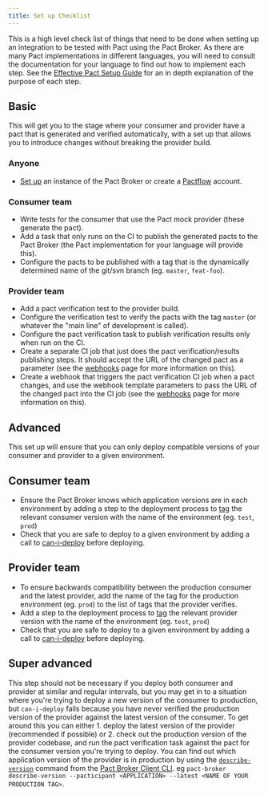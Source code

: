 ```yaml
---
title: Set up Checklist
---
```


This is a high level check list of things that need to be done when setting up an integration to be tested with Pact using the Pact Broker. As there are many Pact implementations in different languages, you will need to consult the documentation for your language to find out how to implement each step. See the [Effective Pact Setup Guide](/pact_nirvana) for an in depth explanation of the purpose of each step.

## Basic

This will get you to the stage where your consumer and provider have a pact that is generated and verified automatically, with a set up that allows you to introduce changes without breaking the provider build.

### Anyone

* [Set up](https://github.com/pact-foundation/pact_broker#for-reals) an instance of the Pact Broker or create a [Pactflow](https://pactflow.io/pricing/?utm_source=ossdocs&utm_campaign=pact_broker_set_up_checklist) account.

### Consumer team

* Write tests for the consumer that use the Pact mock provider \(these generate the pact\).
* Add a task that only runs on the CI to publish the generated pacts to the Pact Broker \(the Pact implementation for your language will provide this\).
* Configure the pacts to be published with a tag that is the dynamically determined name of the git/svn branch \(eg. `master`, `feat-foo`\).

### Provider team

* Add a pact verification test to the provider build.
* Configure the verification test to verify the pacts with the tag `master` \(or whatever the "main line" of development is called\).
* Configure the pact verification task to publish verification results only when run on the CI.
* Create a separate CI job that just does the pact verification/results publishing steps. It should accept the URL of the changed pact as a parameter \(see the [webhooks](/pact_broker/webhooks/) page for more information on this\).
* Create a webhook that triggers the pact verification CI job when a pact changes, and use the webhook template parameters to pass the URL of the changed pact into the CI job \(see the [webhooks](/pact_broker/webhooks/) page for more information on this\).

## Advanced

This set up will ensure that you can only deploy compatible versions of your consumer and provider to a given environment.

## Consumer team

* Ensure the Pact Broker knows which application versions are in each environment by adding a step to the deployment process to [tag](/pact_broker/tags#after-deploying-to-an-environment) the relevant consumer version with the name of the environment \(eg. `test`, `prod`\)
* Check that you are safe to deploy to a given environment by adding a call to [can-i-deploy](/pact_broker/can_i_deploy) before deploying.

## Provider team

* To ensure backwards compatibility between the production consumer and the latest provider, add the name of the tag for the production environment \(eg. `prod`\) to the list of tags that the provider verifies.
* Add a step to the deployment process to [tag](/pact_broker/tags#after-deploying-to-an-environment) the relevant provider version with the name of the environment \(eg. `test`, `prod`\)
* Check that you are safe to deploy to a given environment by adding a call to [can-i-deploy](/pact_broker/can_i_deploy) before deploying.

## Super advanced

This step should not be necessary if you deploy both consumer and provider at similar and regular intervals, but you may get in to a situation where you're trying to deploy a new version of the consumer to production, but `can-i-deploy` fails because you have never verified the production version of the provider against the latest version of the consumer. To get around this you can either 1. deploy the latest version of the provider \(recommended if possible\) or 2. check out the production version of the provider codebase, and run the pact verification task against the pact for the consumer version you're trying to deploy. You can find out which application version of the provider is in production by using the [`describe-version`](https://github.com/pact-foundation/pact_broker-client#describe-version) command from the [Pact Broker Client CLI](/pact_broker/client_cli). eg `pact-broker describe-version --pacticipant <APPLICATION> --latest <NAME OF YOUR PRODUCTION TAG>`.
